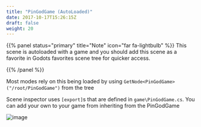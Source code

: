 ```yaml
---
title: "PinGodGame (AutoLoaded)"
date: 2017-10-17T15:26:15Z
draft: false
weight: 20
---
```


{{% panel status="primary" title="Note" icon="far fa-lightbulb" %}}
This scene is autoloaded with a game and you should add this scene as a favorite in Godots favorites scene tree for quicker access.

{{% /panel %}}

Most modes rely on this being loaded by using `GetNode<PinGodGame>("/root/PinGodGame")` from the tree

Scene inspector uses `[export]`s that are defined in `game\PinGodGame.cs`. You can add your own to your game from inheriting from the PinGodGame

![image](../../images/godot-pingodgame-tscn.jpg)